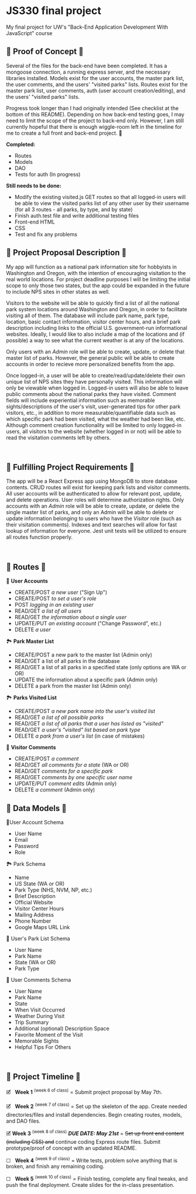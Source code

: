 # JS330 final project

My final project for UW's "Back-End Application Development With JavaScript" course

## 🔶 Proof of Concept 🔶
<!-- Leave an update at the top of your README listing what work is completed and what work still needs to be done. -->
Several of the files for the back-end have been completed. It has a mongoose connection, a running express server, and the necessary libraries installed.  Models exist for the user accounts, the master park list, the user comments, and the users' "visited parks" lists.  Routes exist for the master park list, user comments, auth (user account creation/editing), and the users' "visited parks" lists.

Progress took longer than I had originally intended (See checklist at the bottom of this README).  Depending on how back-end testing goes, I may need to limit the scope of the project to back-end only.  However, I am still currently hopeful that there is enough wiggle-room left in the timeline for me to create a full front and back-end project. 🤞

**Completed:**

* Routes
* Models
* DAO
* Tests for auth (In progress)

**Still needs to be done:**

* Modify the existing visited.js GET routes so that all logged-in users will be able to view the visited parks list of any other user by their username (for all 3 routes - all parks, by type, and by state)
* Finish auth.test file and write additional testing files
* Front-end HTML
* CSS
* Test and fix any problems

## 🔶 Project Proposal Description 🔶

My app will function as a national park information site for hobbyists in Washington and Oregon, with the intention of encouraging visitation to the real world locations.  For project deadline purposes I will be limiting the initial scope to only those two states, but the app could be expanded in the future to include NPS sites in other states as well.

Visitors to the website will be able to quickly find a list of all the national park system locations around Washington and Oregon, in order to facilitate visiting all of them. The database will include park name, park type, location, basic contact information, visitor center hours, and a brief park description including links to the official U.S. government-run informational websites.  Ideally, I would like to also include a map of the locations and (if possible) a way to see what the current weather is at any of the locations.

Only users with an _Admin_ role will be able to create, update, or delete that master list of parks.  However, the general public will be able to create accounts in order to recieve more personalized benefits from the app.

Once logged-in, a user will be able to create/read/update/delete their own unique list of NPS sites they have personally visited.  This information will only be viewable when logged in.  Logged-in users will also be able to leave public comments about the national parks they have visited.   Comment fields will include experiential information such as memorable sights/descriptions of the user's visit, user-generated tips for other park visitors, etc., in addition to more measurable/quantifiable data such as which specific park had been visited, what the weather had been like, etc.  Although comment creation functionality will be limited to only logged-in users, all visitors to the website (whether logged in or not) will be able to read the visitation comments left by others.

<br>

## 🔶 Fulfilling Project Requirements 🔶
<!-- Clear and direct call-outs of how you will meet the various project requirements: -->
The app will be a React Express app using MongoDB to store database contents.  CRUD routes will exist for keeping park lists and visitor comments.  All user accounts will be authenticated to allow for relevant post, update, and delete operations. User roles will determine authorization rights.  Only accounts with an _Admin_ role will be able to create, update, or delete the single master list of parks, and only an Admin will be able to delete or update information belonging to users who have the _Visitor_ role (such as their visitation comments). Indexes and text searches will allow for fast lookup of information for everyone.  Jest unit tests will be utilized to ensure all routes function properly.

<br>

<!-- A description of what the technical components of your project will be, including: the routes, the data models, etc.: -->
## 🔶 Routes 🔶

👥 **User Accounts**

* CREATE/POST _a new user_ ("Sign Up")
* CREATE/POST _to set a user's role_
* POST _logging in an existing user_
* READ/GET _a list of all users_
* READ/GET _the information about a single user_
* UPDATE/PUT _an existing account_ ("Change Password", etc.)
* DELETE _a user_

🏞️ **Park Master List**

* CREATE/POST a new park to the master list (Admin only)
* READ/GET a list of all parks in the database
* READ/GET a list of all parks in a specified state (only options are WA or OR)
* UPDATE the information about a specific park (Admin only)  
* DELETE a park from the master list (Admin only)

🏞️ **Parks Visited List**

* CREATE/POST _a new park name into the user's visited list_
* READ/GET _a list of all possible parks_
* READ/GET _a list of all parks that a user has listed as "visited"_
* READ/GET _a user's "visited" list based on park type_
* DELETE _a park from a user's list_ (in case of mistakes)

💬 **Visitor Comments**

* CREATE/POST _a comment_
* READ/GET _all comments for a state_ (WA or OR)
* READ/GET _comments for a specific park_
* READ/GET _comments by one specific user name_
* UPDATE/PUT _comment edits_ (Admin only)
* DELETE _a comment_ (Admin only)

## 🔶 Data Models 🔶

👤User Account Schema

* User Name
* Email
* Password
* Role

🏞️ Park Schema

* Name
* US State (WA or OR)
* Park Type (NHS, NVM, NP, etc.)
* Brief Description
* Official Website
* Visitor Center Hours
* Mailing Address
* Phone Number
* Google Maps URL Link

📝 User's Park List Schema

* User Name
* Park Name
* State (WA or OR)
* Park Type

💬 User Comments Schema

* User Name
* Park Name
* State
* When Visit Occurred
* Weather During Visit
* Trip Summary
* Additional (optional) Description Space
* Favorite Moment of the Visit
* Memorable Sights
* Helpful Tips For Others

<br>

## 🔶 Project Timeline 🔶
<!-- A timeline for what project components you plan to complete, week by week, for the remainder of the class: -->
🗹 &nbsp; **Week 1** <sup>(week 6 of class)</sup> = Submit project proposal by May 7th.

🗹 &nbsp; **Week 2** <sup>(week 7 of class)</sup> = Set up the skeleton of the app.  Create needed directories/files and install dependencies.  Begin creating routes, models, and DAO files.

🗹 **Week 3** <sup>(week 8 of class)</sup> _**DUE DATE: May 21st**_ = ~~Set up front end content (including CSS) and~~ continue coding Express route files. Submit prototype/proof of concept with an updated README.

☐ &nbsp; **Week 4** <sup>(week 9 of class)</sup> = Write tests, problem solve anything that is broken, and finish any remaining coding.

☐ &nbsp; **Week 5** <sup>(week 10 of class)</sup> = Finish testing, complete any final tweaks, and push the final deployment. Create slides for the in-class presentation.
